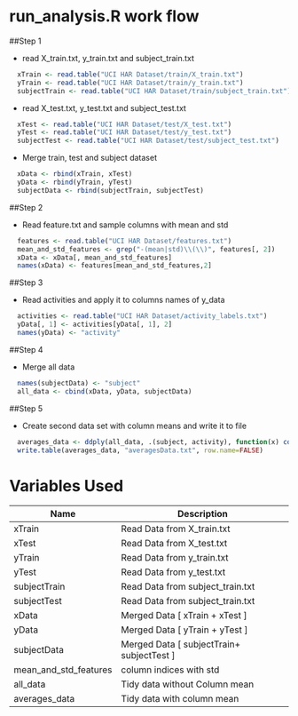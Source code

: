 # run_analysis.R work flow

##Step 1
* read X_train.txt, y_train.txt and subject_train.txt
```R
  xTrain <- read.table("UCI HAR Dataset/train/X_train.txt")
  yTrain <- read.table("UCI HAR Dataset/train/y_train.txt")
  subjectTrain <- read.table("UCI HAR Dataset/train/subject_train.txt")
```
* read X_test.txt, y_test.txt and subject_test.txt
```R
  xTest <- read.table("UCI HAR Dataset/test/X_test.txt")
  yTest <- read.table("UCI HAR Dataset/test/y_test.txt")
  subjectTest <- read.table("UCI HAR Dataset/test/subject_test.txt")
```

* Merge train, test and subject dataset
```R
  xData <- rbind(xTrain, xTest)
  yData <- rbind(yTrain, yTest)
  subjectData <- rbind(subjectTrain, subjectTest)
```
##Step 2
* Read feature.txt and sample columns with mean and std 
```R
  features <- read.table("UCI HAR Dataset/features.txt")
  mean_and_std_features <- grep("-(mean|std)\\(\\)", features[, 2])
  xData <- xData[, mean_and_std_features]
  names(xData) <- features[mean_and_std_features,2]
```

##Step 3
* Read activities and apply it to columns names of y_data
```R
  activities <- read.table("UCI HAR Dataset/activity_labels.txt")
  yData[, 1] <- activities[yData[, 1], 2]
  names(yData) <- "activity"
```

##Step 4 
* Merge all data
```R
  names(subjectData) <- "subject"
  all_data <- cbind(xData, yData, subjectData)
```

##Step 5
* Create second data set with column means and write it to file
```R
  averages_data <- ddply(all_data, .(subject, activity), function(x) colMeans(x[, 1:66]))
  write.table(averages_data, "averagesData.txt", row.name=FALSE)
```

# Variables Used
| Name                 | Description                               |
| ---------------------| ------------------------------------------|
|xTrain                | Read Data from X_train.txt                |
|xTest                 | Read Data from X_test.txt                 |
|yTrain                | Read Data from y_train.txt                |
|yTest                 | Read Data from y_test.txt                 |
|subjectTrain          | Read Data from subject_train.txt          |
|subjectTest           | Read Data from subject_train.txt          |
|xData                 | Merged Data [ xTrain + xTest ]            |
|yData                 | Merged Data [ yTrain + yTest ]            |
|subjectData           | Merged Data [ subjectTrain+ subjectTest ] |
|mean_and_std_features | column indices with std|mean names        |
|all_data              | Tidy data without Column mean             |
|averages_data         | Tidy data with column mean                |
